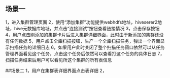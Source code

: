 ## 场景一
1，进入集群管理页面
2，使用“添加集群”功能提供webhdfs地址，hiveserer2地址，hive元数据库地址，并点击“连接测试”按钮查看链接情况
3，点击保存按钮
4，用户点击刚添加的集群卡片后进入集群详细界面，此时由于新添加的集群还没有任何数据
5，用户点击全库扫描按钮，生产一个全库扫描任务，弹出一个界面显示扫描任务的详细日志
6，如果用户此时关闭了整个扫描任务窗口依然可以从任务管理界面看见这个任务，点击这个任务后依然可以查看打这个任务的具体日志
7，扫描任务结束后用户可以看见所这个集群的所有表信息

##场景二
1，用户在集群表详细界面点击表详细
2，
